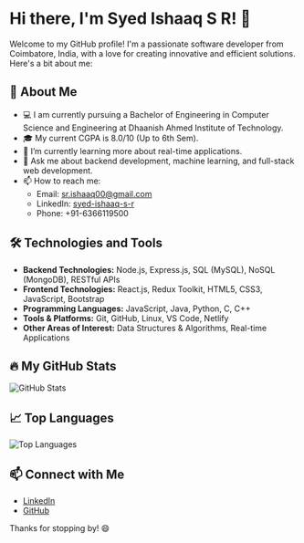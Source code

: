# Hi there, I'm Syed Ishaaq S R! 👋

Welcome to my GitHub profile! I'm a passionate software developer from Coimbatore, India, with a love for creating innovative and efficient solutions. Here's a bit about me:

## 🚀 About Me
- 💻 I am currently pursuing a Bachelor of Engineering in Computer Science and Engineering at Dhaanish Ahmed Institute of Technology.
- 🎓 My current CGPA is 8.0/10 (Up to 6th Sem).
- 🌱 I’m currently learning more about real-time applications.
- 💬 Ask me about backend development, machine learning, and full-stack web development.
- 📫 How to reach me:
  - Email: sr.ishaaq00@gmail.com
  - LinkedIn: [syed-ishaaq-s-r](https://www.linkedin.com/in/syed-ishaaq-s-r/)
  - Phone: +91-6366119500

## 🛠️ Technologies and Tools
- **Backend Technologies:** Node.js, Express.js, SQL (MySQL), NoSQL (MongoDB), RESTful APIs
- **Frontend Technologies:** React.js, Redux Toolkit, HTML5, CSS3, JavaScript, Bootstrap
- **Programming Languages:** JavaScript, Java, Python, C, C++
- **Tools & Platforms:** Git, GitHub, Linux, VS Code, Netlify
- **Other Areas of Interest:** Data Structures & Algorithms, Real-time Applications

## 🔥 My GitHub Stats
![GitHub Stats](https://github-readme-stats.vercel.app/api?username=ishaaq48&show_icons=true&theme=radical)

## 📈 Top Languages
![Top Languages](https://github-readme-stats.vercel.app/api/top-langs/?username=ishaaq48&layout=compact&theme=radical)

## 📫 Connect with Me
- [LinkedIn](https://www.linkedin.com/in/syed-ishaaq-s-r/)
- [GitHub](https://github.com/ishaaq48)

Thanks for stopping by! 😄
